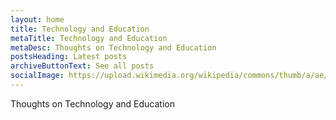 ```yaml
---
layout: home
title: Technology and Education
metaTitle: Technology and Education
metaDesc: Thoughts on Technology and Education
postsHeading: Latest posts
archiveButtonText: See all posts
socialImage: https://upload.wikimedia.org/wikipedia/commons/thumb/a/ae/2016_09_UJ_Meet_Up_Makerspace_%28c%29_Lukas_Boxberger.jpg/800px-2016_09_UJ_Meet_Up_Makerspace_%28c%29_Lukas_Boxberger.jpg
---
```

Thoughts on Technology and Education